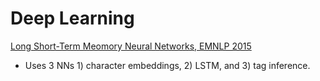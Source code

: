 # Deep Learning
[Long Short-Term Meomory Neural Networks, EMNLP 2015](http://www.emnlp2015.org/proceedings/EMNLP/pdf/EMNLP141.pdf)
* Uses 3 NNs 1) character embeddings, 2) LSTM, and 3) tag inference.
